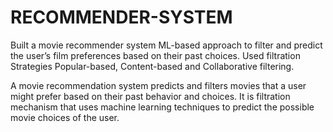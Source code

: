 # RECOMMENDER-SYSTEM
Built a movie recommender system ML-based approach to filter and predict the user’s film preferences based on their past choices. Used filtration Strategies Popular-based, Content-based and Collaborative filtering.

A movie recommendation system predicts and filters movies that a user might prefer based on their past behavior and choices. It is filtration mechanism that uses machine learning techniques to predict the possible movie choices of the user.

